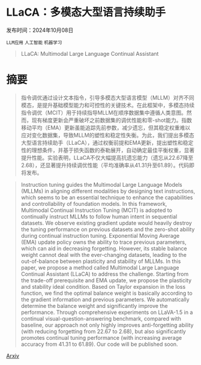 # LLaCA：多模态大型语言持续助手

发布时间：2024年10月08日

`LLM应用` `人工智能` `机器学习`

> LLaCA: Multimodal Large Language Continual Assistant

# 摘要

> 指令调优通过设计文本指令，引导多模态大型语言模型（MLLM）对齐不同模态，是提升基础模型能力和可控性的关键技术。在此框架中，多模态持续指令调优（MCIT）用于持续指导MLLM在顺序数据集中遵循人类意图。然而，现有梯度更新会严重破坏之前数据集的调优性能和零-shot能力。指数移动平均（EMA）更新虽能追踪先前参数，减少遗忘，但其稳定权重难以应对变化数据集，导致MLLM的塑性和稳定性失衡。为此，我们提出多模态大型语言持续助手（LLaCA），通过权衡前提和EMA更新，提出塑性和稳定性的理想条件，并基于损失函数的泰勒展开，自动确定最佳平衡权重，显著提升性能。实验表明，LLaCA不仅大幅提高抗遗忘能力（遗忘从22.67降至2.68），还显著提升持续调优性能（平均准确率从41.31升至61.89）。代码即将发布。

> Instruction tuning guides the Multimodal Large Language Models (MLLMs) in aligning different modalities by designing text instructions, which seems to be an essential technique to enhance the capabilities and controllability of foundation models. In this framework, Multimodal Continual Instruction Tuning (MCIT) is adopted to continually instruct MLLMs to follow human intent in sequential datasets. We observe existing gradient update would heavily destroy the tuning performance on previous datasets and the zero-shot ability during continual instruction tuning. Exponential Moving Average (EMA) update policy owns the ability to trace previous parameters, which can aid in decreasing forgetting. However, its stable balance weight cannot deal with the ever-changing datasets, leading to the out-of-balance between plasticity and stability of MLLMs. In this paper, we propose a method called Multimodal Large Language Continual Assistant (LLaCA) to address the challenge. Starting from the trade-off prerequisite and EMA update, we propose the plasticity and stability ideal condition. Based on Taylor expansion in the loss function, we find the optimal balance weight is basically according to the gradient information and previous parameters. We automatically determine the balance weight and significantly improve the performance. Through comprehensive experiments on LLaVA-1.5 in a continual visual-question-answering benchmark, compared with baseline, our approach not only highly improves anti-forgetting ability (with reducing forgetting from 22.67 to 2.68), but also significantly promotes continual tuning performance (with increasing average accuracy from 41.31 to 61.89). Our code will be published soon.

[Arxiv](https://arxiv.org/abs/2410.10868)